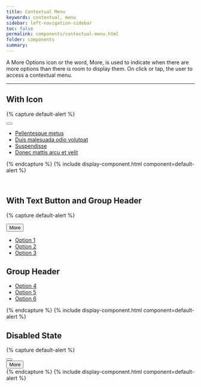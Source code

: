 ```yaml
---
title: Contextual Menu
keywords: contextual, menu
sidebar: left-navigation-sidebar
toc: false
permalink: components/contextual-menu.html
folder: components
summary:
---
```


A More Options icon or the word, More, is used to indicate when there are more options than there is room to display them. On click or tap, the user to access a contextual menu.

<hr>

## With Icon
{% capture default-alert %}
<div class="fd-dropdown">
    <button class=" fd-button--secondary sap-icon--vertical-grip" aria-controls="pQqQR213"
    aria-haspopup="true" aria-expanded="false" aria-label="More"></button>
    <nav class="fd-dropdown__menu fd-contextual-menu" aria-hidden="true" id="pQqQR213">
      <ul class="fd-dropdown__list">
        <li><a href="#" class="fd-dropdown__item">Pellentesque metus</a></li>
        <li><a href="#" class="fd-dropdown__item">Duis malesuada odio volutpat</a></li>
        <li><a href="#" class="fd-dropdown__item">Suspendisse</a></li>
        <li><a href="#" class="fd-dropdown__item">Donec mattis arcu et velit</a></li>
      </ul>
    </nav>
</div>

{% endcapture %}
{% include display-component.html component=default-alert %}

<br>

## With Text Button and Group Header

{% capture default-alert %}
<div class="fd-dropdown">
    <button class="fd-button" aria-controls="8jxLG206" aria-haspopup="true"
    aria-expanded="false" aria-label="More">More</button>
    <nav class="fd-dropdown__menu fd-contextual-menu" aria-hidden="true" id="8jxLG206">
      <ul class="fd-dropdown__list">
        <li><a href="#" class="fd-dropdown__item">Option 1</a></li>
        <li><a href="#" class="fd-dropdown__item">Option 2</a></li>
        <li><a href="#" class="fd-dropdown__item">Option 3</a></li>
      </ul>
      <div class="fd-dropdown__group">
        <h1 class="fd-dropdown__title">Group Header</h1>
        <ul class="fd-dropdown__list">
          <li><a href="#" class="fd-dropdown__item">Option 4</a></li>
          <li><a href="#" class="fd-dropdown__item">Option 5</a></li>
          <li><a href="#" class="fd-dropdown__item">Option 6</a></li>
        </ul>
      </div>
    </nav>
</div>
{% endcapture %}
{% include display-component.html component=default-alert %}

<br>

## Disabled State

{% capture default-alert %}
<div class="fd-dropdown">
    <button class=" fd-button--icon fd-button--secondary sap-icon--vertical-grip is-disabled" aria-controls="BiT4b445" aria-haspopup="true" aria-expanded="false" aria-label="More"></button>
</div>

<div class="fd-dropdown">
    <button class=" fd-button--icon fd-button--primary is-disabled" aria-controls="BiT4b445" aria-haspopup="true" aria-expanded="false" aria-label="More">More</button>
</div>
{% endcapture %}
{% include display-component.html component=default-alert %}
